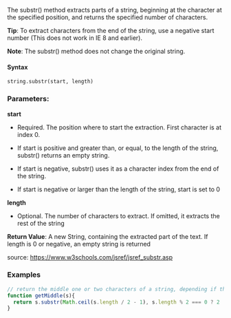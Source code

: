 The substr() method extracts parts of a string, beginning at the character at the specified position, and returns the specified number of characters.

**Tip**: To extract characters from the end of the string, use a negative start number (This does not work in IE 8 and earlier).

**Note**: The substr() method does not change the original string.

#### Syntax

`string.substr(start, length)`

### Parameters:

**start** 	
- Required. The position where to start the extraction. First character is at index 0.

- If start is positive and greater than, or equal, to the length of the string, substr() returns an empty string.

- If start is negative, substr() uses it as a character index from the end of the string.

- If start is negative or larger than the length of the string, start is set to 0

**length**	
- Optional. The number of characters to extract. If omitted, it extracts the rest of the string

**Return Value**:	A new String, containing the extracted part of the text. If length is 0 or negative, an empty string is returned

source: https://www.w3schools.com/jsref/jsref_substr.asp

### Examples

```js
// return the middle one or two characters of a string, depending if the length of the word is odd or even
function getMiddle(s){
  return s.substr(Math.ceil(s.length / 2 - 1), s.length % 2 === 0 ? 2 : 1);
}
```